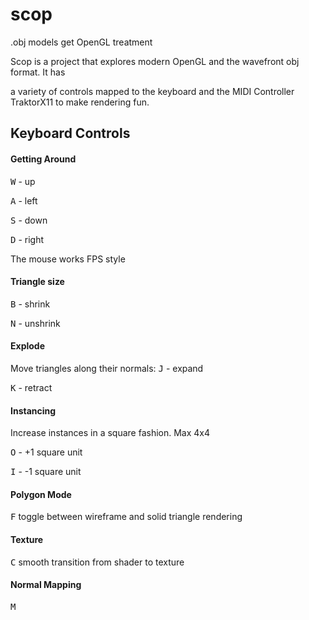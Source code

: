 # scop
.obj models get OpenGL treatment

Scop is a project that explores modern OpenGL and the wavefront obj format. It has

a variety of controls mapped to the keyboard and the MIDI Controller TraktorX11 to make rendering fun.

## Keyboard Controls

#### Getting Around
<kbd>W</kbd> - up

<kbd>A</kbd> - left

<kbd>S</kbd> - down

<kbd>D</kbd> - right

The mouse works FPS style

#### Triangle size
<kbd>B</kbd> - shrink

<kbd>N</kbd> - unshrink

#### Explode

Move triangles along their normals:
<kbd>J</kbd> - expand

<kbd>K</kbd> - retract

#### Instancing

Increase instances in a square fashion. Max 4x4

<kbd>O</kbd> - +1 square unit

<kbd>I</kbd> - -1 square unit

#### Polygon Mode

<kbd>F</kbd> toggle between wireframe and solid triangle rendering

#### Texture

<kbd>C</kbd> smooth transition from shader to texture

#### Normal Mapping

<kbd>M</kbd>

